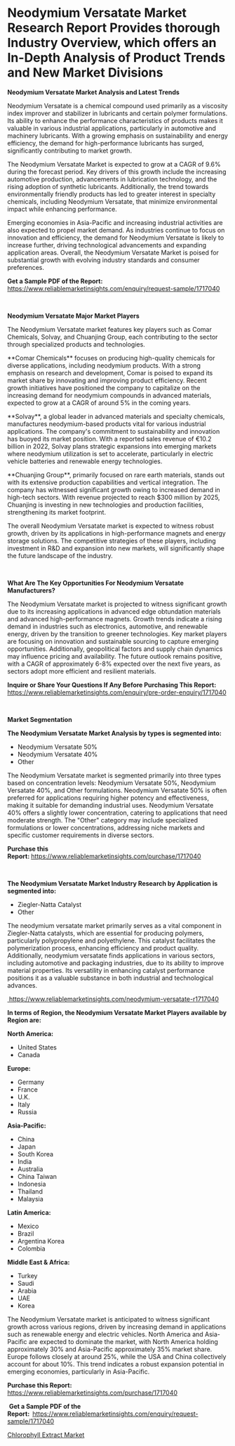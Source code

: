 <p><h1>Neodymium Versatate Market Research Report Provides thorough Industry Overview, which offers an In-Depth Analysis of Product Trends and New Market Divisions</h1></p><p><strong>Neodymium Versatate Market Analysis and Latest Trends</strong></p>
<p><p>Neodymium Versatate is a chemical compound used primarily as a viscosity index improver and stabilizer in lubricants and certain polymer formulations. Its ability to enhance the performance characteristics of products makes it valuable in various industrial applications, particularly in automotive and machinery lubricants. With a growing emphasis on sustainability and energy efficiency, the demand for high-performance lubricants has surged, significantly contributing to market growth.</p><p>The Neodymium Versatate Market is expected to grow at a CAGR of 9.6% during the forecast period. Key drivers of this growth include the increasing automotive production, advancements in lubrication technology, and the rising adoption of synthetic lubricants. Additionally, the trend towards environmentally friendly products has led to greater interest in specialty chemicals, including Neodymium Versatate, that minimize environmental impact while enhancing performance.</p><p>Emerging economies in Asia-Pacific and increasing industrial activities are also expected to propel market demand. As industries continue to focus on innovation and efficiency, the demand for Neodymium Versatate is likely to increase further, driving technological advancements and expanding application areas. Overall, the Neodymium Versatate Market is poised for substantial growth with evolving industry standards and consumer preferences.</p></p>
<p><strong>Get a Sample PDF of the Report:&nbsp;</strong> <a href="https://www.reliablemarketinsights.com/enquiry/request-sample/1717040?utm_campaign=2117&utm_medium=2&utm_source=Github&utm_content=ia&utm_term=01042025&utm_id=neodymium-versatate">https://www.reliablemarketinsights.com/enquiry/request-sample/1717040</a></p>
<p>&nbsp;</p>
<p><strong>Neodymium Versatate Major Market Players</strong></p>
<p><p>The Neodymium Versatate market features key players such as Comar Chemicals, Solvay, and Chuanjing Group, each contributing to the sector through specialized products and technologies. </p><p>**Comar Chemicals** focuses on producing high-quality chemicals for diverse applications, including neodymium products. With a strong emphasis on research and development, Comar is poised to expand its market share by innovating and improving product efficiency. Recent growth initiatives have positioned the company to capitalize on the increasing demand for neodymium compounds in advanced materials, expected to grow at a CAGR of around 5% in the coming years.</p><p>**Solvay**, a global leader in advanced materials and specialty chemicals, manufactures neodymium-based products vital for various industrial applications. The company's commitment to sustainability and innovation has buoyed its market position. With a reported sales revenue of €10.2 billion in 2022, Solvay plans strategic expansions into emerging markets where neodymium utilization is set to accelerate, particularly in electric vehicle batteries and renewable energy technologies.</p><p>**Chuanjing Group**, primarily focused on rare earth materials, stands out with its extensive production capabilities and vertical integration. The company has witnessed significant growth owing to increased demand in high-tech sectors. With revenue projected to reach $300 million by 2025, Chuanjing is investing in new technologies and production facilities, strengthening its market footprint.</p><p>The overall Neodymium Versatate market is expected to witness robust growth, driven by its applications in high-performance magnets and energy storage solutions. The competitive strategies of these players, including investment in R&D and expansion into new markets, will significantly shape the future landscape of the industry.</p></p>
<p>&nbsp;</p>
<p><strong>What Are The Key Opportunities For Neodymium Versatate Manufacturers?</strong></p>
<p><p>The Neodymium Versatate market is projected to witness significant growth due to its increasing applications in advanced edge obtundation materials and advanced high-performance magnets. Growth trends indicate a rising demand in industries such as electronics, automotive, and renewable energy, driven by the transition to greener technologies. Key market players are focusing on innovation and sustainable sourcing to capture emerging opportunities. Additionally, geopolitical factors and supply chain dynamics may influence pricing and availability. The future outlook remains positive, with a CAGR of approximately 6-8% expected over the next five years, as sectors adopt more efficient and resilient materials.</p></p>
<p><strong>Inquire or Share Your Questions If Any Before Purchasing This Report:</strong> <a href="https://www.reliablemarketinsights.com/enquiry/pre-order-enquiry/1717040?utm_campaign=2117&utm_medium=2&utm_source=Github&utm_content=ia&utm_term=01042025&utm_id=neodymium-versatate">https://www.reliablemarketinsights.com/enquiry/pre-order-enquiry/1717040</a></p>
<p>&nbsp;</p>
<p><strong>Market Segmentation</strong></p>
<p><strong>The Neodymium Versatate Market Analysis by types is segmented into:</strong></p>
<p><ul><li>Neodymium Versatate 50%</li><li>Neodymium Versatate 40%</li><li>Other</li></ul></p>
<p><p>The Neodymium Versatate market is segmented primarily into three types based on concentration levels: Neodymium Versatate 50%, Neodymium Versatate 40%, and Other formulations. Neodymium Versatate 50% is often preferred for applications requiring higher potency and effectiveness, making it suitable for demanding industrial uses. Neodymium Versatate 40% offers a slightly lower concentration, catering to applications that need moderate strength. The "Other" category may include specialized formulations or lower concentrations, addressing niche markets and specific customer requirements in diverse sectors.</p></p>
<p><strong>Purchase this Report:&nbsp;</strong><a href="https://www.reliablemarketinsights.com/purchase/1717040?utm_campaign=2117&utm_medium=2&utm_source=Github&utm_content=ia&utm_term=01042025&utm_id=neodymium-versatate">https://www.reliablemarketinsights.com/purchase/1717040</a></p>
<p>&nbsp;</p>
<p><strong>The Neodymium Versatate Market Industry Research by Application is segmented into:</strong></p>
<p><ul><li>Ziegler-Natta Catalyst</li><li>Other</li></ul></p>
<p><p>The neodymium versatate market primarily serves as a vital component in Ziegler-Natta catalysts, which are essential for producing polymers, particularly polypropylene and polyethylene. This catalyst facilitates the polymerization process, enhancing efficiency and product quality. Additionally, neodymium versatate finds applications in various sectors, including automotive and packaging industries, due to its ability to improve material properties. Its versatility in enhancing catalyst performance positions it as a valuable substance in both industrial and technological advances.</p></p>
<p><a href="https://www.reliablemarketinsights.com/neodymium-versatate-r1717040?utm_campaign=2117&utm_medium=2&utm_source=Github&utm_content=ia&utm_term=01042025&utm_id=neodymium-versatate">&nbsp;https://www.reliablemarketinsights.com/neodymium-versatate-r1717040</a></p>
<p><strong>In terms of Region, the Neodymium Versatate Market Players available by Region are:</strong></p>
<p>
    <p> <strong> North America: </strong>
        <ul>
            <li>United States</li>
            <li>Canada</li>
        </ul>
        </p> 
    <p> <strong> Europe: </strong>
        <ul>
            <li>Germany</li>
            <li>France</li>
            <li>U.K.</li>
            <li>Italy</li>
            <li>Russia</li>
        </ul>
        </p> 
    <p> <strong> Asia-Pacific: </strong>
        <ul>
            <li>China</li>
            <li>Japan</li>
            <li>South Korea</li>
            <li>India</li>
            <li>Australia</li>
            <li>China Taiwan</li>
            <li>Indonesia</li>
            <li>Thailand</li>
            <li>Malaysia</li>
        </ul>
        </p> 
    <p> <strong> Latin America: </strong>
        <ul>
            <li>Mexico</li>
            <li>Brazil</li>
            <li>Argentina Korea</li>
            <li>Colombia</li>
        </ul>
        </p> 
    <p> <strong> Middle East & Africa: </strong>
        <ul>
            <li>Turkey</li>
            <li>Saudi</li>
            <li>Arabia</li>
            <li>UAE</li>
            <li>Korea</li>
        </ul>
    </p>
    </p>
<p><p>The Neodymium Versatate market is anticipated to witness significant growth across various regions, driven by increasing demand in applications such as renewable energy and electric vehicles. North America and Asia-Pacific are expected to dominate the market, with North America holding approximately 30% and Asia-Pacific approximately 35% market share. Europe follows closely at around 25%, while the USA and China collectively account for about 10%. This trend indicates a robust expansion potential in emerging economies, particularly in Asia-Pacific.</p></p>
<p><strong>Purchase this Report: </strong><a href="https://www.reliablemarketinsights.com/purchase/1717040?utm_campaign=2117&utm_medium=2&utm_source=Github&utm_content=ia&utm_term=01042025&utm_id=neodymium-versatate">https://www.reliablemarketinsights.com/purchase/1717040</a></p>
<p>&nbsp;<strong>Get a Sample PDF of the Report:&nbsp;&nbsp;</strong><a href="https://www.reliablemarketinsights.com/enquiry/request-sample/1717040?utm_campaign=2117&utm_medium=2&utm_source=Github&utm_content=ia&utm_term=01042025&utm_id=neodymium-versatate">https://www.reliablemarketinsights.com/enquiry/request-sample/1717040</a></p>
<p><strong></strong></p>
<p><p><a href="https://github.com/nathandecarvalho/Market-Research-Report-List-6/blob/main/chlorophyll-extract-market.md?utm_campaign=2117&utm_medium=2&utm_source=Github&utm_content=ia&utm_term=01042025&utm_id=neodymium-versatate">Chlorophyll Extract Market</a></p></p>